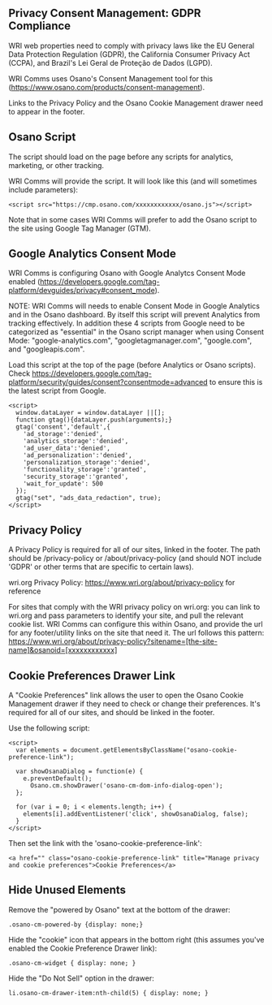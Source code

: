 Privacy Consent Management: GDPR Compliance
-------------------------------------------

WRI web properties need to comply with privacy laws like the EU General Data Protection Regulation (GDPR), the California Consumer Privacy Act (CCPA), and Brazil's Lei Geral de Proteção de Dados (LGPD).

WRI Comms uses Osano's Consent Management tool for this (https://www.osano.com/products/consent-management). 

Links to the Privacy Policy and the Osano Cookie Management drawer need to appear in the footer. 


Osano Script
------------
The script should load on the page before any scripts for analytics, marketing, or other tracking. 

WRI Comms will provide the script. It will look like this (and will sometimes include parameters):
```
<script src="https://cmp.osano.com/xxxxxxxxxxxx/osano.js"></script>
``` 
Note that in some cases WRI Comms will prefer to add the Osano script to the site using Google Tag Manager (GTM).


Google Analytics Consent Mode
-----------------------------

WRI Comms is configuring Osano with Google Analytcs Consent Mode enabled (https://developers.google.com/tag-platform/devguides/privacy#consent_mode).

NOTE: WRI Comms will needs to enable Consent Mode in Google Analytics and in the Osano dashboard. By itself this script will prevent Analytics from tracking effectively. In addition these 4 scripts from Google need to be categorized as "essential" in the Osano script manager when using Consent Mode: "google-analytics\.com", "googletagmanager\.com", "google\.com", and "googleapis\.com".

Load this script at the top of the page (before Analytics or Osano scripts). Check https://developers.google.com/tag-platform/security/guides/consent?consentmode=advanced to ensure this is the latest script from Google.

```
<script>
  window.dataLayer = window.dataLayer ||[];
  function gtag(){dataLayer.push(arguments);}
  gtag('consent','default',{
    'ad_storage':'denied',
    'analytics_storage':'denied',
    'ad_user_data':'denied',
    'ad_personalization':'denied',
    'personalization_storage':'denied',
    'functionality_storage':'granted',
    'security_storage':'granted',
    'wait_for_update': 500
  });
  gtag("set", "ads_data_redaction", true);
</script>
 ```

Privacy Policy
--------------

A Privacy Policy is required for all of our sites, linked in the footer. The path should be /privacy-policy or /about/privacy-policy (and should NOT include 'GDPR' or other terms that are specific to certain laws).

wri.org Privacy Policy: https://www.wri.org/about/privacy-policy for reference

For sites that comply with the WRI privacy policy on wri.org: you can link to wri.org and pass parameters to identify your site, and pull the relevant cookie list. WRI Comms can configure this within Osano, and provide the url for any footer/utility links on the site that need it. The url follows this pattern: https://www.wri.org/about/privacy-policy?sitename=[the-site-name]&osanoid=[xxxxxxxxxxxx]


Cookie Preferences Drawer Link
------------------------------

A "Cookie Preferences" link allows the user to open the Osano Cookie Management drawer if they need to check or change their preferences. It's required for all of our sites, and should be linked in the footer.

Use the following script:
```
<script>
  var elements = document.getElementsByClassName("osano-cookie-preference-link");

  var showOsanaDialog = function(e) {
    e.preventDefault();
	  Osano.cm.showDrawer('osano-cm-dom-info-dialog-open');
  };

  for (var i = 0; i < elements.length; i++) {
    elements[i].addEventListener('click', showOsanaDialog, false);
  }  
</script>
```

Then set the link with the 'osano-cookie-preference-link':

 ```
<a href="" class="osano-cookie-preference-link" title="Manage privacy and cookie preferences">Cookie Preferences</a>
 ```

Hide Unused Elements
--------------------

Remove the "powered by Osano" text at the bottom of the drawer: 
```
.osano-cm-powered-by {display: none;}
```
Hide the "cookie" icon that appears in the bottom right (this assumes you've enabled the Cookie Preference Drawer link): 
```
.osano-cm-widget { display: none; } 
```
Hide the "Do Not Sell" option in the drawer:
```
li.osano-cm-drawer-item:nth-child(5) { display: none; }
```


